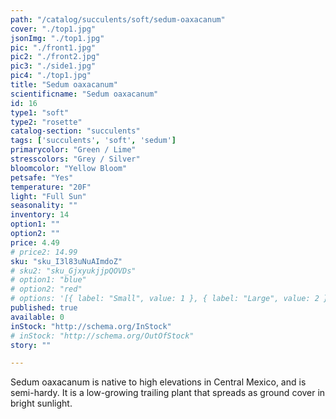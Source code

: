 ```yaml
---
path: "/catalog/succulents/soft/sedum-oaxacanum"
cover: "./top1.jpg"
jsonImg: "./top1.jpg"
pic: "./front1.jpg"
pic2: "./front2.jpg"
pic3: "./side1.jpg"
pic4: "./top1.jpg"
title: "Sedum oaxacanum"
scientificname: "Sedum oaxacanum"
id: 16 
type1: "soft"
type2: "rosette"
catalog-section: "succulents"
tags: ['succulents', 'soft', 'sedum']
primarycolor: "Green / Lime"
stresscolors: "Grey / Silver"
bloomcolor: "Yellow Bloom"
petsafe: "Yes"
temperature: "20F"
light: "Full Sun"
seasonality: ""
inventory: 14
option1: ""
option2: ""
price: 4.49
# price2: 14.99
sku: "sku_I3l83uNuAImdoZ"
# sku2: "sku_GjxyukjjpQOVDs"
# option1: "blue"
# option2: "red"
# options: '[{ label: "Small", value: 1 }, { label: "Large", value: 2 }]'
published: true
available: 0
inStock: "http://schema.org/InStock"
# inStock: "http://schema.org/OutOfStock"
story: ""

---
```


Sedum oaxacanum is native to high elevations in Central Mexico, and is semi-hardy. It is a low-growing trailing plant that spreads as ground cover in bright sunlight. 